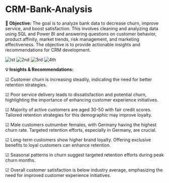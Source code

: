 # CRM-Bank-Analysis
<b>🚀 Objective:</b> The goal is to analyze bank data to decrease churn, improve service, and boost satisfaction. This involves cleaning and analyzing data using SQL and Power BI and answering questions on customer behavior, product affinity, market trends, risk management, and marketing effectiveness. The objective is to provide actionable insights and recommendations for CRM development.

![ist](https://github.com/jyotipaliwal109/CRM-Bank-Analysis/assets/85400541/3faeed0f-4047-49bf-998b-35ca91c42dcd)
![2nd](https://github.com/jyotipaliwal109/CRM-Bank-Analysis/assets/85400541/45924584-cb2e-4bb0-bb76-7c286c5df231)
![3rd](https://github.com/jyotipaliwal109/CRM-Bank-Analysis/assets/85400541/af488bf9-c9b0-49fd-a30c-a2610d0b0ccb)
![4th](https://github.com/jyotipaliwal109/CRM-Bank-Analysis/assets/85400541/073ca04c-d047-4017-a715-0dbab3d6ad36)

<b>💡 Insights & Recommendations:</b>

☑ Customer churn is increasing steadily, indicating the need for better retention strategies.

☑ Poor service delivery leads to dissatisfaction and potential churn, highlighting the importance of enhancing customer experience initiatives.

☑ Majority of active customers are aged 30-50 with fair credit scores. Tailored retention strategies for this demographic may improve loyalty.

☑ Male customers outnumber females, with Germany having the highest churn rate. Targeted retention efforts, especially in Germany, are crucial.

☑ Long-term customers show higher brand loyalty. Offering exclusive benefits to loyal customers can enhance retention.

☑ Seasonal patterns in churn suggest targeted retention efforts during peak churn months.

☑ Overall customer satisfaction is below industry average, emphasizing the need for improved customer experience initiatives.
